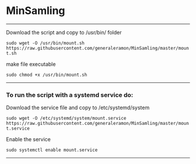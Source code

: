 # MinSamling

-----------------------------------------------------------------

Download the script and copy to /usr/bin/ folder

`sudo wget -O /usr/bin/mount.sh https://raw.githubusercontent.com/generaleramon/MinSamling/master/mount.sh`

make file executable

`sudo chmod +x /usr/bin/mount.sh`

-----------------------------------------------------------------

### To run the script with a systemd service do:
Download the service file and copy to /etc/systemd/system

`sudo wget -O /etc/systemd/system/mount.service https://raw.githubusercontent.com/generaleramon/MinSamling/master/mount.service`

Enable the service

`sudo systemctl enable mount.service`

-----------------------------------------------------------------
